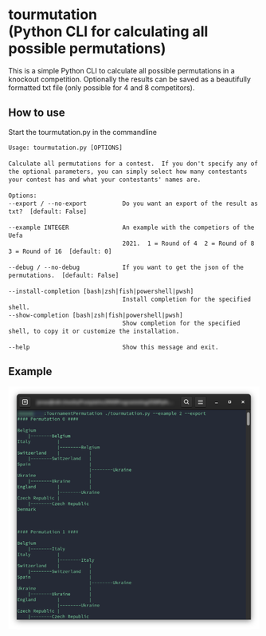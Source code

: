 # tourmutation <br>(Python CLI for calculating all possible permutations)

This is a simple Python CLI to calculate all possible permutations in a knockout competition. 
Optionally the results can be saved as a beautifully formatted txt file (only possible for 4 and 8 competitors).

## How to use
Start the tourmutation.py in the commandline

    Usage: tourmutation.py [OPTIONS]

    Calculate all permutations for a contest.  If you don't specify any of the optional parameters, you can simply select how many contestants your contest has and what your contestants' names are.

    Options:
    --export / --no-export          Do you want an export of the result as txt?  [default: False]

    --example INTEGER               An example with the competiors of the Uefa
                                    2021.  1 = Round of 4  2 = Round of 8  3 = Round of 16  [default: 0]

    --debug / --no-debug            If you want to get the json of the permutations.  [default: False]

    --install-completion [bash|zsh|fish|powershell|pwsh]
                                    Install completion for the specified shell.
    --show-completion [bash|zsh|fish|powershell|pwsh]
                                    Show completion for the specified shell, to copy it or customize the installation.

    --help                          Show this message and exit.

## Example
![Example](example.png)